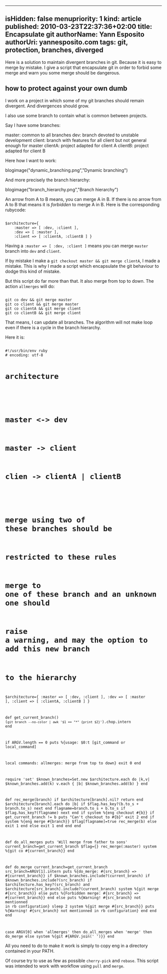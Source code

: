 ----- 
isHidden:       false
menupriority:   1
kind:           article
published:           2010-03-23T22:37:36+02:00
title: Encapsulate git
authorName: Yann Esposito
authorUri: yannesposito.com
tags: git, protection, branches, diverged 
-----

<div class="intro">
Here is a solution to maintain divergent branches in git. Because it is easy to merge by mistake. I give a script that encapsulate git in order to forbid some merge and warn you some merge should be dangerous.
</div>

## how to protect against your own dumb

I work on a project in which some of my git branches should remain divergent. And divergences should grow.

I also use some branch to contain what is common between projects.

Say I have some branches:

master: common to all branches
dev:    branch devoted to unstable development
client: branch with features for all client but not general enough for master
clientA: project adapted for client A
clientB: project adapted for client B

Here how I want to work: 

blogimage("dynamic_branching.png","Dynamic branching")

And more precisely the branch hierarchy: 

blogimage("branch_hierarchy.png","Branch hierarchy")

An arrow from A to B means, you can merge A in B. If there is no arrow from A to B that means it is *forbidden* to merge A in B. Here is the corresponding rubycode:

<div><code class="ruby">
$architecture={ 
    :master => [ :dev, :client ],
    :dev => [ :master ],
    :client => [ :clientA, :clientB ] }
</code></div>

Having a `:master => [ :dev, :client ]` means you can merge `master` branch into `dev` and `client`.

If by mistake I make a `git checkout master && git merge clientA`, I made a mistake. This is why I made a script which encapsulate the git behaviour to dodge this kind of mistake.

But this script do far more than that. It also merge from top to down. The action `allmerges` will do:

<div><code class="zsh">
git co dev && git merge master
git co client && git merge master
git co clientA && git merge client
git co clientB && git merge client
</code></div>

That means, I can update all branches. The algorithm will not make loop even if there is a cycle in the branch hierarchy.

Here it is:

<div class="small"><code class="ruby" file="eng">
#!/usr/bin/env ruby
# encoding: utf-8

# architecture
#
# master <-> dev
# master -> client
# clien -> clientA | clientB
#
# merge using two of these branches should be 
#   restricted to these rules
# merge to one of these branch and an unknown one should
#   raise a warning, and may the option to add this new branch
#   to the hierarchy

$architecture={ 
    :master => [ :dev, :client ],
    :dev => [ :master ],
    :client => [ :clientA, :clientB ] }

def get_current_branch()
    (`git branch --no-color | awk '$1 == "*" {print $2}'`).chop.intern
end

if ARGV.length == 0
    puts %{usage: $0:t [git_command or local_command]
    
local commands:
    allmerges: merge from top to down}
    exit 0
end

require 'set'
$known_branches=Set.new
$architecture.each do |k,v| 
    $known_branches.add(k)
    v.each { |b| $known_branches.add(b) }
end

def rec_merge(branch)
    if $architecture[branch].nil?
        return
    end
    $architecture[branch].each do |b|
        if $flag.has_key?(b.to_s + branch.to_s)
            next
        end
        flagname=branch.to_s + b.to_s
        if $flag.has_key?(flagname)
            next
        end
        if system %{eng checkout #{b}}
            if get_current_branch != b
                puts "Can't checkout to #{b}"
                exit 2
            end
            if system %{eng merge #{branch}}
                $flag[flagname]=true
                rec_merge(b)
            else
                exit 1
            end
        else
            exit 1
        end
    end
end

def do_all_merges
    puts 'Will merge from father to sons'
    current_branch=get_current_branch
    $flag={}
    rec_merge(:master)
    system %{git co #{current_branch}}
end

def do_merge
    current_branch=get_current_branch
    src_branch=ARGV[1].intern
    puts %{do_merge: #{src_branch} => #{current_branch}}
    if $known_branches.include?(current_branch)
        if $known_branches.include?(src_branch)
            if $architecture.has_key?(src_branch) and 
                $architecture[src_branch].include?(current_branch)
                system %{git merge #{src_branch}}
            else
                puts %{Forbidden merge: #{src_branch} => #{current_branch}}
            end
        else
            puts %{Warning! #{src_branch} not mentionned in rb configuration}
            sleep 2
            system %{git merge #{src_branch}}
            puts %{Warning! #{src_branch} not mentionned in rb configuration}
        end
    end
end

case ARGV[0] 
    when 'allmerges' then do_all_merges
    when 'merge' then do_merge
    else system %{git #{ARGV.join(' ')}}
end
</code></div>

All you need to do to make it work is simply to copy eng in a directory contained in your PATH.

Of course try to use as few as possible `cherry-pick` and `rebase`. This script was intended to work with workflow using `pull` and `merge`.
